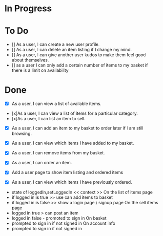 

# In Progress


# To Do

- [] As a user, I can create a new user profile.
- [] As a user, I can delete an item listing if I change my mind.
- [] As a user, I can give another user kudos to make them feel good about themselves.
- [] as a user I can only add a certain number of items to my basket if there is a limit on availability

# Done
- [x] As a user, I can view a list of available items.
- [x]As a user, I can view a list of items for a particular category.
- [x]As a user, I can list an item to sell.
- [x] As a user, I can add an item to my basket to order later if I am still browsing.
- [x] As a user, I can view which items I have added to my basket.
- [x] As a user, I can remove items from my basket.
- [x] As a user, I can order an item.
- [x] Add a user page to show item listing and ordered items
- [x] As a user, I can view which items I have previously ordered.


-  state of loggedIn,setLoggedIn << context >>
On the list of items page
- if logged in is true >> use can add items to basket
- if logged in is false >> show a login page / signup page
On the sell items page
- logged in true > can post an item
- logged in false - promoted to sign in
On basket
- prompted to sign in if not signed in
On account info
- prompted to sign in if not signed in